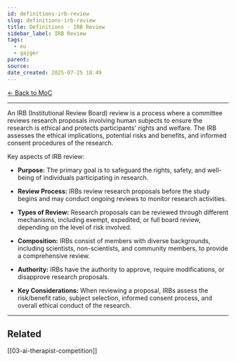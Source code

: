 ```yaml
---
id: definitions-irb-review
slug: definitions-irb-review
title: Definitions - IRB Review
sidebar_label: IRB Review
tags:
  - eu
  - gajger
parent: 
source: 
date_created: 2025-07-25 18:49
---
```

[← Back to MoC](/docs/)

---

An IRB (Institutional Review Board) review is a process where a committee reviews research proposals involving human subjects to ensure the research is ethical and protects participants' rights and welfare. The IRB assesses the ethical implications, potential risks and benefits, and informed consent procedures of the research. 

Key aspects of IRB review:

- **Purpose:**
    The primary goal is to safeguard the rights, safety, and well-being of individuals participating in research. 
    
- **Review Process:**
    IRBs review research proposals before the study begins and may conduct ongoing reviews to monitor research activities. 
    
- **Types of Review:**
    Research proposals can be reviewed through different mechanisms, including exempt, expedited, or full board review, depending on the level of risk involved. 
    
- **Composition:**
    IRBs consist of members with diverse backgrounds, including scientists, non-scientists, and community members, to provide a comprehensive review. 
    
- **Authority:**
    IRBs have the authority to approve, require modifications, or disapprove research proposals. 
    
- **Key Considerations:**
    When reviewing a proposal, IRBs assess the risk/benefit ratio, subject selection, informed consent process, and overall ethical conduct of the research.

---
## Related
[[03-ai-therapist-competition]]